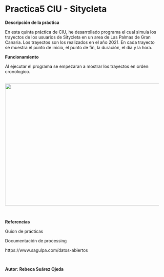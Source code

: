 # Practica5 CIU - Sitycleta

<p><b> Descripción de la práctica </b></p>

En esta quinta práctica de CIU, he desarrollado programa el cual simula los trayectos de los usuarios de Sitycleta en un area de Las Palmas de Gran Canaria. Los trayectos son los realizados en el año 2021. En cada trayecto se muestra el punto de inicio, el punto de fin, la duración, el día y la hora.

<p><b> Funcionamiento </b></p>
Al ejecutar el programa se empezaran a mostrar los trayectos en orden cronologico.

<br>
<br>
<p align="center">
  <img width="750" height="400" src="https://user-images.githubusercontent.com/72138219/159090958-c75b7361-12de-4f7c-b080-4a2fa29d4246.gif">
</p>
<br>

<p><b> Referencias </b></p>
<p>Guion de prácticas</p>
<p>Documentación de processing</p>
<p>https://www.sagulpa.com/datos-abiertos</p>
<br>
<p><b> Autor: Rebeca Suárez Ojeda </b></p>
